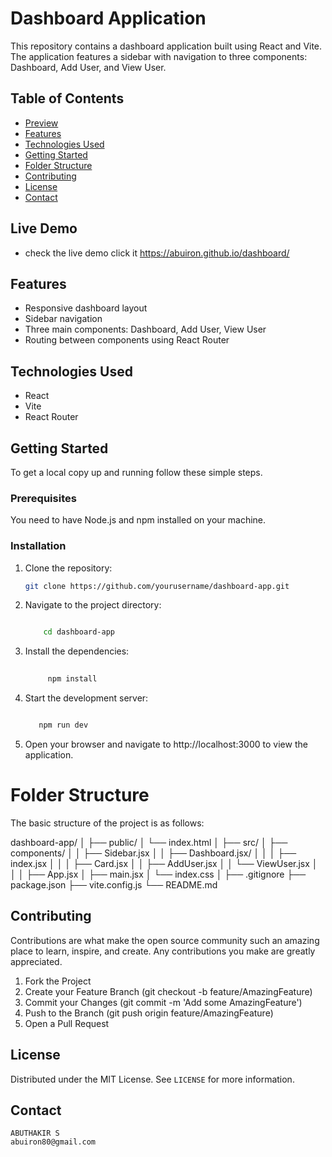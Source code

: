 # Dashboard Application

This repository contains a dashboard application built using React and Vite. The application features a sidebar with navigation to three components: Dashboard, Add User, and View User.

## Table of Contents

- [Preview](#live-demo)
- [Features](#features)
- [Technologies Used](#technologies-used)
- [Getting Started](#getting-started)
- [Folder Structure](#folder-structure)
- [Contributing](#contributing)
- [License](#license)
- [Contact](#contact)
## Live Demo
 - check the live demo click it https://abuiron.github.io/dashboard/

## Features

- Responsive dashboard layout
- Sidebar navigation
- Three main components: Dashboard, Add User, View User
- Routing between components using React Router

## Technologies Used

- React
- Vite
- React Router

## Getting Started

To get a local copy up and running follow these simple steps.

### Prerequisites

You need to have Node.js and npm installed on your machine.

### Installation

1. Clone the repository:

   ```bash
   git clone https://github.com/yourusername/dashboard-app.git

2. Navigate to the project directory:

   ```bash

       cd dashboard-app

3. Install the dependencies:

   ```bash
    
        npm install

4. Start the development server:

    ```bash

       npm run dev

5. Open your browser and navigate to http://localhost:3000 to view the application.


# Folder Structure
The basic structure of the project is as follows:

dashboard-app/
│
├── public/
│   └── index.html
│
├── src/
│   ├── components/
│   │   ├── Sidebar.jsx
│   │   ├── Dashboard.jsx/
│   │   │   ├── index.jsx
│   │   │   ├── Card.jsx
│   │   ├── AddUser.jsx
│   │   └── ViewUser.jsx
│   │
│   ├── App.jsx
│   ├── main.jsx
│   └── index.css
│
├── .gitignore
├── package.json
├── vite.config.js
└── README.md

## Contributing
Contributions are what make the open source community such an amazing place to learn, inspire, and create. Any contributions you make are greatly appreciated.

1. Fork the Project
2. Create your Feature Branch (git checkout -b feature/AmazingFeature)
3. Commit your Changes (git commit -m 'Add some AmazingFeature')
4. Push to the Branch (git push origin feature/AmazingFeature)
5. Open a Pull Request

## License
Distributed under the MIT License. See `LICENSE` for more information.

## Contact

    ABUTHAKIR S
    abuiron80@gmail.com